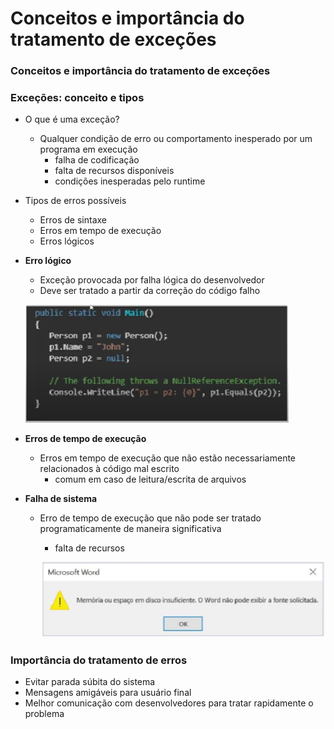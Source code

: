 # Conceitos e importância do tratamento de exceções

### Conceitos e importância do tratamento de exceções

### Exceções: conceito e tipos

- O que é uma exceção?
    - Qualquer condição de erro ou comportamento inesperado por um programa em execução
        - falha de codificação
        - falta de recursos disponíveis
        - condições inesperadas pelo runtime
- Tipos de erros possíveis
    - Erros de sintaxe
    - Erros em tempo de execução
    - Erros lógicos
- **Erro lógico**
    - Exceção provocada por falha lógica do desenvolvedor
    - Deve ser tratado a partir da correção do código falho
    
    ![Untitled](Conceitos%20e%20importa%CC%82ncia%20do%20tratamento%20de%20excec%CC%A7o%CC%83%2008810ba3c57047a18d62d5d36934f709/Untitled.png)
    
- **Erros de tempo de execução**
    - Erros em tempo de execução que não estão necessariamente relacionados à código mal escrito
        - comum em caso de leitura/escrita de arquivos
- **Falha de sistema**
    - Erro de tempo de execução que não pode ser tratado programaticamente de maneira significativa
        - falta de recursos
        
        ![Untitled](Conceitos%20e%20importa%CC%82ncia%20do%20tratamento%20de%20excec%CC%A7o%CC%83%2008810ba3c57047a18d62d5d36934f709/Untitled%201.png)
        

### Importância do tratamento de erros

- Evitar parada súbita do sistema
- Mensagens amigáveis para usuário final
- Melhor comunicação com desenvolvedores para tratar rapidamente o problema